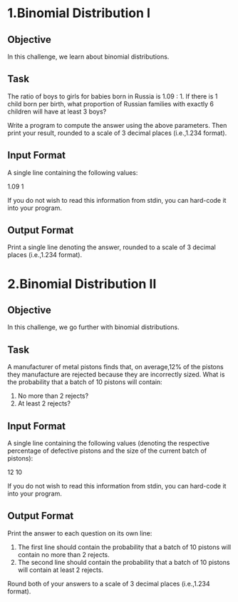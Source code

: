 # 1.Binomial Distribution I

<h2>Objective</h2>
In this challenge, we learn about binomial distributions.

<h2>Task</h2>
The ratio of boys to girls for babies born in Russia is 1.09 : 1. If there is 1 child born per birth, what proportion of Russian families with exactly 6 children will have at least 3 boys?

Write a program to compute the answer using the above parameters. Then print your result, rounded to a scale of 3 decimal places (i.e.,1.234 format).

<h2>Input Format</h2>

A single line containing the following values:

1.09 1

If you do not wish to read this information from stdin, you can hard-code it into your program.

<h2>Output Format</h2>

Print a single line denoting the answer, rounded to a scale of 3 decimal places (i.e.,1.234 format).

# 2.Binomial Distribution II

<h2>Objective</h2>
In this challenge, we go further with binomial distributions.

<h2>Task</h2>
A manufacturer of metal pistons finds that, on average,12% of the pistons they manufacture are rejected because they are incorrectly sized. What is the probability that a batch of 10 pistons will contain:
<ol>
  <li>No more than 2 rejects?</li>
  <li>At least 2 rejects?</li>
</ol>
<h2>Input Format</h2>

A single line containing the following values (denoting the respective percentage of defective pistons and the size of the current batch of pistons):

12 10

If you do not wish to read this information from stdin, you can hard-code it into your program.

<h2>Output Format</h2>

Print the answer to each question on its own line:
<ol>
    <li>The first line should contain the probability that a batch of 10 pistons will contain no more than 2 rejects.</li>
    <li>The second line should contain the probability that a batch of 10 pistons will contain at least 2 rejects.</li>
</ol>
Round both of your answers to a scale of 3 decimal places (i.e.,1.234 format).

